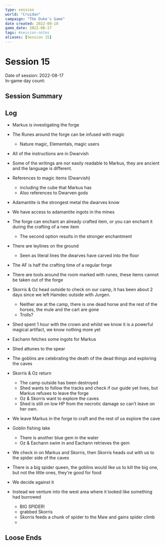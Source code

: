 ```yaml
---
type: session
world: "Cruidan"
campaign: "The Duke's Game"
date created: 2022-09-10
game_date: 2022-08-17
tags: #session-notes
aliases: [Session 15]
---
```

# Session 15
Date of session: 2022-08-17  
In-game day count: 
## Session Summary



## Log
- Markus is investigating the forge
- The Runes around the forge can be infused with magic
	- Nature magic, Elementals, magic users
- All of the instructions are in Dwarvish
- Some of the writings are nor easily readable to Markus, they are ancient and the language is different.
- References to magic items (Dwarvish)
	- including the cube that Markus has
	- Also references to Dwarven gods
- Adamantite is the strongest metal the dwarves know
- We have access to adamantite ingots in the mines
- The forge can enchant an already crafted item, or you can enchant it during the crafting of a new item
	- The second option results in the stronger enchantment
- There are leylines on the ground
	- Seen as literal lines the dwarves have carved into the floor
- The AF is half the crafting time of a regular forge
- There are tools around the room marked with runes, these items cannot be taken out of the forge

- Skorris & Oz head outside to check on our camp, it has been about 2 days since we left Hamdec outside with Jurgen.
	- Neither are at the camp, there is one dead horse and the rest of the horses, the mule and the cart are gone
	- Trolls?

- Shed spent 1 hour with the crown and whilst we know it is a powerful magical artifact, we know nothing more yet

- Eachann fetches some ingots for Markus
- Shed attunes to the spear
- The goblins are celebrating the death of the dead things and exploring the caves

- Skorris & Oz return
	- The camp outside has been destroyed
	- Shed wants to follow the tracks and check if our guide yet lives, but Markus refuses to leave the forge
	- Oz & Skorris want to explore the caves
	- Shed is still on low HP from the necrotic damage so can't leave on her own.

- We leave Markus in the forge to craft and the rest of us explore the cave
- Goblin fishing lake
	- There is another blue gem in the water
	- Oz & Eachann swim in and Eachann retrieves the gem
- We check in on Markus and Skorris, then Skorris heads out with us to the spider side of the caves

- There is a big spider queen, the goblins would like us to kill the big one, but not the little ones, they're good for food
- We decide against it
- Instead we venture into the west area where it looked like something had burrowed
	- BIG SPIDER!
	- grabbed Skorris
	- Skorris feeds a chunk of spider to the Maw and gains spider climb
	- 
## Loose Ends

